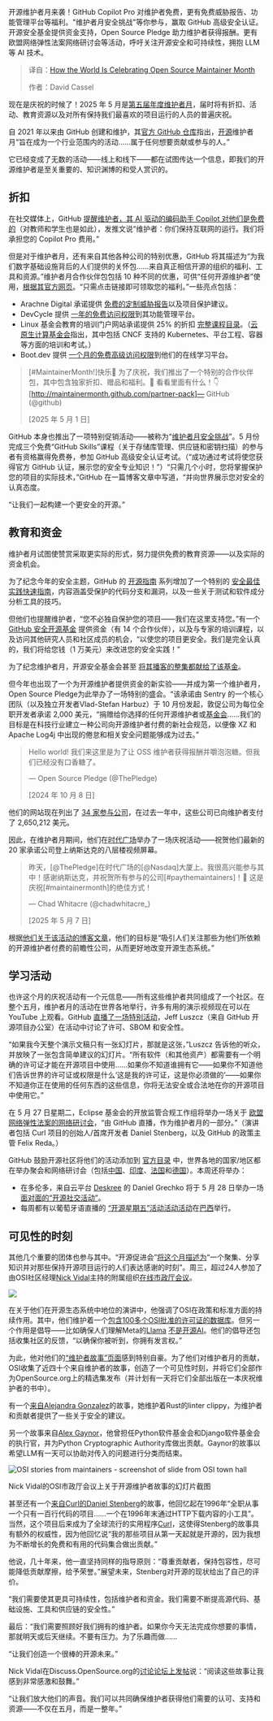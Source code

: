 <!--
title: 世界如何庆祝开源维护者月
cover: https://cdn.thenewstack.io/media/2025/05/76d0523c-thomas-park-37sfvhrc1qq-unsplash-scaled.jpg
summary: 开源维护者月来袭！GitHub Copilot Pro 对维护者免费，更有免费威胁报告、功能管理平台等福利。"维护者月安全挑战"等你参与，赢取 GitHub 高级安全认证。开源安全基金提供资金支持，Open Source Pledge 助力维护者获得报酬。更有欧盟网络弹性法案网络研讨会等活动，呼吁关注开源安全和可持续性，拥抱 LLM 等 AI 技术。
-->

开源维护者月来袭！GitHub Copilot Pro 对维护者免费，更有免费威胁报告、功能管理平台等福利。"维护者月安全挑战"等你参与，赢取 GitHub 高级安全认证。开源安全基金提供资金支持，Open Source Pledge 助力维护者获得报酬。更有欧盟网络弹性法案网络研讨会等活动，呼吁关注开源安全和可持续性，拥抱 LLM 等 AI 技术。

> 译自：[How the World Is Celebrating Open Source Maintainer Month](https://thenewstack.io/how-the-world-is-celebrating-open-source-maintainer-month/)
> 
> 作者：David Cassel

现在是庆祝的时候了！2025 年 5 月是[第五届年度维护者月](https://maintainermonth.github.com/)，届时将有折扣、活动、教育资源以及对所有保持我们最喜欢的项目运行的人员的普遍庆祝。

自 2021 年以来由 GitHub 创建和维护，其[官方 GitHub 仓库](https://github.com/github/maintainermonth)指出，[开源](https://thenewstack.io/open-source/)维护者月“旨在成为一个行业范围内的活动……属于任何想要贡献或参与的人。”

它已经变成了无数的活动——线上和线下——都在试图传达一个信息，即我们的开源维护者是至关重要的、知识渊博的和受人赏识的。

## 折扣

在社交媒体上，GitHub [提醒维护者，其 AI 驱动的编码助手 Copilot 对他们是免费的](https://twitter.com/github/status/1921978712616050785)（对教师和学生也是如此），发推文说“维护者：你们保持互联网的运行。我们将承担您的 Copilot Pro 费用。”

但是对于维护者月，还有来自其他各种公司的特别优惠，GitHub 将其描述为“为我们数字基础设施背后的人们提供的关怀包……来自真正相信开源的组织的福利、工具和资源。”维护者月合作伙伴包包括 10 种不同的优惠，可供“任何开源维护者”使用，[根据其官方网页](https://maintainermonth.github.com/partner-pack)。“只需点击链接即可领取您的福利。”一些亮点包括：

- Arachne Digital 承诺提供
[免费的定制威胁报告](https://www.arachne.digital/products/cyber-threat-data-feed)以及项目保护建议。
- DevCycle 提供
[一年的免费访问权限](https://www.devcycle.com/github-maintainer-month)到其功能管理平台。
- Linux 基金会教育的培训门户网站承诺提供 25% 的折扣
[完整课程目录](https://training.linuxfoundation.org/full-catalog/)。（[云原生计算基金会](https://cncf.io/?utm_content=inline+mention)指出，其中包括 CNCF 支持的 Kubernetes、平台工程、容器等方面的培训和考试。）
- Boot.dev 提供
[一个月的免费高级访问权限](https://www.boot.dev/github-maintainer-month/2025)到他们的在线学习平台。

> [#MaintainerMonth!]快乐🎉 为了庆祝，我们推出了一个特别的合作伙伴包，其中包含独家折扣、赠品和福利。🎁 看看里面有什么！👇
[http://maintainermonth.github.com/partner-pack]— GitHub (@github)
>
> [2025 年 5 月 1 日]

GitHub 本身也推出了一项特别促销活动——被称为“[维护者月安全挑战](https://maintainermonth.github.com/security-challenge)”。5 月份完成三个免费“GitHub Skills”课程（关于存储库管理、供应链和密钥扫描）的参与者有资格赢得免费券，参加 GitHub 高级安全认证考试。（“成功通过考试将使您获得官方 GitHub 认证，展示您的安全专业知识！”）“只需几个小时，您将掌握保护您的项目的实际技术，”GitHub 在一篇博客文章中写道，“并向世界展示您对安全的认真态度。

“让我们一起构建一个更安全的开源。”

## 教育和资金

维护者月试图使赞赏采取更实际的形式，努力提供免费的教育资源——以及实际的资金机会。

为了纪念今年的安全主题，GitHub 的 [开源指南](https://github.com/github/opensource.guide#readme) 系列增加了一个特别的 [安全最佳实践快速指南](https://opensource.guide/security-best-practices-for-your-project/)，内容涵盖受保护的代码分支和漏洞，以及一些关于测试和软件成分分析工具的技巧。

但他们也提醒维护者，“您不必独自保护您的项目——我们在这里支持您。”有一个 [GitHub 安全开源基金](https://resources.github.com/github-secure-open-source-fund/) 提供资金（有 14 个合作伙伴），以及与专家的培训课程，以及访问其他研究人员和社区成员的机会，“以使您的项目更安全。我们是完全认真的，我们将给您钱（1 万美元）来改进您的安全实践！”

为了纪念维护者月，开源安全基金会甚至 [将其播客的整集都献给了该基金](https://openssf.org/podcast/2025/05/13/whats-in-the-soss-podcast-30-s2e07-scaling-security-inside-the-github-securing-open-source-software-fund/)。

但今年也出现了一个为开源维护者提供资金的新实验——并成为第一个维护者月，Open Source Pledge为此举办了一场特别的盛会。“该承诺由 Sentry 的一个核心团队（以及独立开发者Vlad-Stefan Harbuz）于 10 月份发起，敦促公司为每位全职开发者承诺 2,000 美元，“捐赠给你选择的任何开源维护者或[基金会](https://fossfoundation.info/)……我们的目标是在科技行业建立一种公司向开源维护者付费的新社会规范，以便像 XZ 和 Apache Log4j 中出现的倦怠和相关安全问题能够成为过去。”

> Hello world! 我们来这里是为了让 OSS 维护者获得报酬并嚼泡泡糖。但我们已经没有口香糖了。
>
> — Open Source Pledge (@ThePledge)
>
> [2024 年 10 月 8 日]

他们的网站现在列出了 [34 家参与公司](https://opensourcepledge.com/members/)，在过去一年中，这些公司已向维护者支付了 2,650,212 美元。

因此，在维护者月期间，他们在[时代广场](https://twitter.com/ThePledge/status/1843646773145002003)举办了一场庆祝活动——祝贺他们最新的 20 家承诺公司登上纳斯达克的八层楼视频屏幕。

> 昨天，[@ThePledge]在时代广场的[@Nasdaq]大厦上。我很高兴能参与其中！感谢纳斯达克，并祝贺所有参与的公司[#paythemaintainers]！👏 这是庆祝[#maintainermonth]的绝佳方式！
>
> — Chad Whitacre (@chadwhitacre_)
>
> [2025 年 5 月 7 日]

根据[他们关于该活动的博客文章](https://opensourcepledge.com/blog/we-celebrated-open-source-pledge-members-in-times-square/)，他们的目标是“吸引人们关注那些为他们所依赖的开源维护者付费的前瞻性公司，从而更好地改变开源生态系统。”

## 学习活动

也许这个月的庆祝活动有一个元信息——所有这些维护者共同组成了一个社区。在整个五月，维护者月的活动在世界各地举行，许多有用的演示视频现在可以在 YouTube 上观看。GitHub [直播了一场特别活动](https://www.youtube.com/watch?v=8hbkfKAl4hk)，Jeff Luszcz（来自 GitHub 开源项目办公室）在活动中讨论了许可、SBOM 和安全性。

“如果我今天整个演示文稿只有一张幻灯片，那就是这张，”Luszcz 告诉他的听众，并放映了一张包含简单建议的幻灯片。“所有软件（和其他资产）都需要有一个明确的许可证才能在开源项目中使用……如果你不知道谁拥有它——如果你不知道他们告诉世界的许可证或权限是什么‘这是我的许可证，这是你必须做的’——如果你不知道你正在使用的任何东西的这些信息，你将无法安全或合法地在你的开源项目中使用它。”

在 5 月 27 日星期二，Eclipse 基金会的开放监管合规工作组将举办一场关于 [欧盟网络弹性法案的网络研讨会](https://maintainermonth.github.com/schedule/2025-05-27-CRA)，“由 GitHub 直播，作为维护者月的一部分。”（演讲者包括 Curl 项目的创始人/首席开发者 Daniel Stenberg，以及 GitHub 的政策主管 Felix Reda。）

GitHub 鼓励开源社区将他们的活动添加到 [官方目录](https://maintainermonth.github.com/schedule) 中，世界各地的国家/地区都在举办聚会和网络研讨会（包括[中国](https://maintainermonth.github.com/schedule/2025-05-06-Innersource-China)、[印度](https://maintainermonth.github.com/schedule/2025-05-24-FSF-40-Chennai)、[法国](https://maintainermonth.github.com/schedule/2025-05-19-05F5)和[德国](https://maintainermonth.github.com/schedule/2025-05-26-Cultivating-Design)）。本周还将举办：

*   在多伦多，来自云平台 [Deskree](https://www.deskree.com/) 的 Daniel Grechko 将于 5 月 28 日举办一场 [面对面的“开源社交活动”](https://maintainermonth.github.com/schedule/2025-05-28-Deskree)。
*   每周都有以葡萄牙语直播的 [“开源星期五”](https://maintainermonth.github.com/schedule/2025-05-02-Cookie-Cutter)[活动](https://maintainermonth.github.com/schedule/2025-05-09-Diciotech)[活动](https://maintainermonth.github.com/schedule/2025-05-16-Querido-Diario)[活动](https://maintainermonth.github.com/schedule/2025-05-23-Build-CLI)在[巴西](https://maintainermonth.github.com/schedule/2025-05-30-Libre-Sign)举行。

## 可见性的时刻

其他几个重要的团体也参与其中。“开源促进会”[将这个月描述为](https://opensource.org/blog/may-is-maintainer-month-celebrating-those-who-secure-open-source)“一个聚集、分享知识并对那些保持开源项目运行的人们表达感谢的时刻”。周三，超过24人参加了由OSI社区经理[Nick Vidal](https://www.linkedin.com/in/nickvidal/recent-activity/all/)主持的附属组织[在线市政厅会议](https://recordings.rna1.blindsidenetworks.com/osi/248fe989d78687efe8d0b4d651b26eefb5de9ccd-1747840841063/capture/)。

![](https://cdn.thenewstack.io/media/2025/05/51e6243f-nick-says-thank-you.png)

在关于他们在开源生态系统中地位的演讲中，他强调了OSI在政策和标准方面的持续作用。其中，他们维护着一个[包含100多个OSI批准的许可证的数据库](https://opensource.org/licenses)。但另一个作用是倡导——比如确保人们理解Meta的[Llama](https://www.llama.com/) [不是开源AI](https://thenewstack.io/open-source-ai-and-the-llama-2-kerfuffle/)。他们的倡导还包括收集社区的反馈，“以确保你被听到，你拥有发言权。”

为此，他对他们的[“维护者故事”页面](https://opensource.org/maintainers)感到特别自豪。为了他们对维护者月的贡献，OSI收集了近四十个来自维护者的故事，创造了一个可见性时刻，并将它们全部作为OpenSource.org上的精选集发布（并计划有一天将它们全部出版在一本庆祝维护者的书中）。

有一个[来自Alejandra Gonzalez](https://opensource.org/maintainers/blyxyas)的故事，她维护着Rust的linter clippy，为维护者和贡献者提供了一些关于安全的建议。

另一个故事来自[Alex Gaynor](https://opensource.org/maintainers/alex)，他曾担任Python软件基金会和Django软件基金会的执行官，并为Python Cryptographic Authority库做出贡献。Gaynor的故事以希望LLM有一天可以协助对传入的问题进行分类而结束。

![OSI stories from maintainers - screenshot of slide from OSI town hall](https://cdn.thenewstack.io/media/2025/05/65fe1314-stories-from-maintainers.png)

Nick Vidal的OSI市政厅会议上关于开源维护者故事的幻灯片截图

甚至还有一个[来自Curl的Daniel Stenberg](https://opensource.org/maintainers/bagder)的故事，他回忆起在1996年“全职从事一个只有一百行代码的项目……一个在1996年末通过HTTP下载内容的小工具”。当然，这个项目后来成为了全球流行的实用程序[Curl](https://thenewstack.io/curl-fights-a-flood-of-ai-generated-bug-reports-from-hackerone/)，这使得Stenberg的故事具有额外的权威性，因为他回忆说“我的那些项目从第一天起就是开源的，因为我想为不断增长的免费和有用的代码集合做出贡献。”

他说，几十年来，他一直坚持同样的指导原则：“尊重贡献者，保持包容性，尽可能降低贡献摩擦，给予荣誉。”展望未来，Stenberg对开源的现状给出了自己的评价。

“我们需要使其更具可持续性，包括维护者和资金。我们需要不断提高源代码、基础设施、工具和供应链的安全性。”

最后：“我们需要照顾好我们拥有的维护者。如果你今天无法完成你想要的事情，那就明天或后天继续。不要有压力。为了乐趣而做……

“让我们创造一个很棒的开源未来。”

Nick Vidal在Discuss.OpenSource.org的[讨论论坛上发帖](https://discuss.opensource.org/t/may-is-maintainer-month-celebrating-those-who-secure-open-source/1026/5)说：“阅读这些故事让我感到非常感激和鼓舞。”

“让我们放大他们的声音。我们可以共同确保维护者获得他们需要的认可、支持和资源——不仅在五月，而是一整年。”